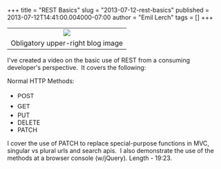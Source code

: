 +++
title = "REST Basics"
slug = "2013-07-12-rest-basics"
published = 2013-07-12T14:41:00.004000-07:00
author = "Emil Lerch"
tags = []
+++
<table>
<tbody>
<tr class="odd">
<td style="text-align: center;"><a href="../images/2013-07-12-rest-basics-Fighting_kittens-400.jpg"><img src="../images/thumbnails/2013-07-12-rest-basics-Fighting_kittens-400.jpg" /></a></td>
</tr>
<tr class="even">
<td style="text-align: center;">Obligatory upper-right blog image</td>
</tr>
</tbody>
</table>

I've created a video on the basic use of REST from a consuming
developer's perspective.  It covers the following:

  

Normal HTTP Methods:

  

-   <span style="font-family: Verdana, sans-serif;"><span
    style="line-height: 24px;">POST</span></span>
-   <span style="font-family: Verdana, sans-serif;"><span
    style="line-height: 24px;">GET</span></span>
-   PUT
-   DELETE
-   PATCH

  

I cover the use of PATCH to replace special-purpose functions in MVC,
singular vs plural urls and search apis.  I also demonstrate the use of
the methods at a browser console (w/jQuery). Length - 19:23.
